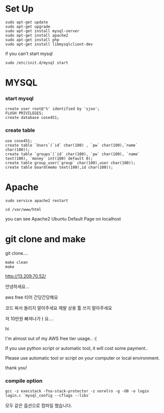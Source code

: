 # Set Up
```
sudo apt-get update
sudo apt-get upgrade
sudo apt-get install mysql-server
sudo apt-get install apache2 
sudo apt-get install php
sudo apt-get install libmysqlclient-dev
```

if you can't start mysql
```
sudo /etc/init.d/mysql start
```

# MYSQL
### start mysql
```
create user root@'%' identified by 'sjoo';
FLUSH PRIVILEGES;
create database cose451;
```

### create table
```
use cose451;
create table `Users`(`id` char(100) , `pw` char(100),`name` char(100));
create table `groups`(`id` char(100), `pw` char(100), `name` text(100), `money` int(100) default 0);
create table group_user(`group` char(100),user char(100));
create table board(memo text(100),id char(100));
```

# Apache
```
sudo service apache2 restart

cd /var/www/html
```
you can see Apache2 Ubuntu Default Page on localhost

# git clone and make
git clone....
```
make clean
make
```




http://13.209.70.52/

안녕하세요...

aws free 티어 간당간당해요

코드 짜서 돌리지 말아주세요 제발
상용 툴 쓰지 말아주세요

저 10만원 빠져나가ㅏ요....

hi

I'm almost out of my AWS free tier usage.. :(

If you use python script or automatic tool, it will cost some payment..

Please use automatic tool or script on your computer or local environment.

thank you!
 
### compile option

```
gcc -z execstack -fno-stack-protector -z norelro -g -O0 -o login  login.c `mysql_config --cflags --libs`

```
모두 같은 옵션으로 컴파일 했습니다.



